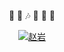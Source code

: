 <p align="center">
  🎤  🕺  🎶  🏀  🐔  👏 
</p>
<p align="center">
  <a href="https://github.com/Zhao-Yan-Yan">
    <img align="center" alt="赵岩" src="https://github-readme-stats.vercel.app/api?username=Zhao-Yan-Yan&show_icons=true&theme=cobalt" />
  </a>
</p>
<!-- <p align="center">
  <a href="https://github.com/Zhao-Yan-Yan">
    <img align="center" alt="鸡" src="http://n.sinaimg.cn/sinacn20190503s/353/w708h445/20190503/e3Fm-hwfpcxn7635868.jpg" />
  </a>
</p> -->
